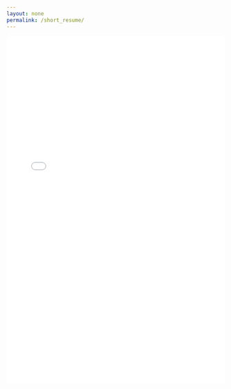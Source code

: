 ```yaml
---
layout: none
permalink: /short_resume/
---
```


<iframe src="/assets/images/Short_Resume_FREJ_Jibril.pdf" style="width: 100%; height: 800px; border: none;"></iframe>
